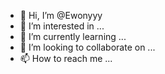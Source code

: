 - 👋 Hi, I’m @Ewonyyy
- 👀 I’m interested in ...
- 🌱 I’m currently learning ...
- 💞️ I’m looking to collaborate on ...
- 📫 How to reach me ...

<!---
Ewonyyy/Ewonyyy is a ✨ special ✨ repository because its `README.md` (this file) appears on your GitHub profile.
You can click the Preview link to take a look at your changes.
--->
